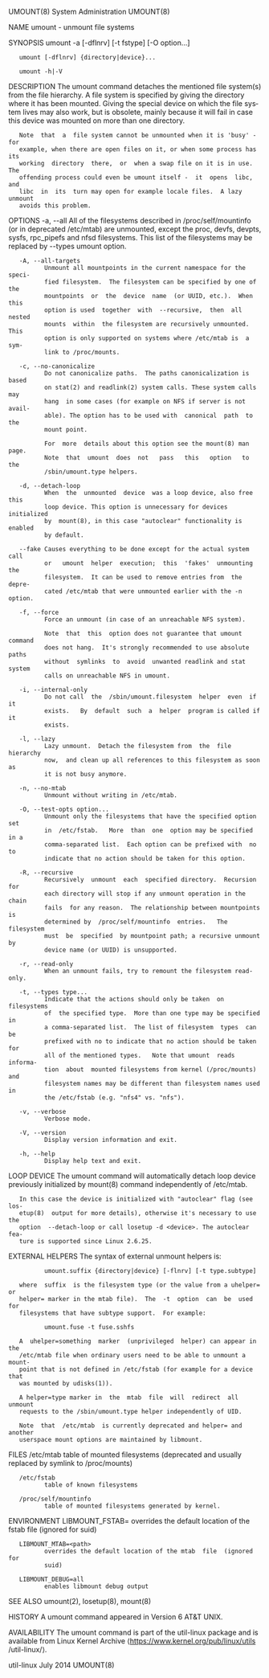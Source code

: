 UMOUNT(8)                   System Administration                   UMOUNT(8)

NAME
       umount - unmount file systems

SYNOPSIS
       umount -a [-dflnrv] [-t fstype] [-O option...]

       umount [-dflnrv] {directory|device}...

       umount -h|-V

DESCRIPTION
       The umount command detaches the mentioned file system(s) from the file
       hierarchy.  A file system is specified by giving the  directory  where
       it has been mounted.  Giving the special device on which the file sys‐
       tem lives may also work, but is obsolete, mainly because it will  fail
       in case this device was mounted on more than one directory.

       Note  that  a  file system cannot be unmounted when it is 'busy' - for
       example, when there are open files on it, or when some process has its
       working  directory  there,  or  when a swap file on it is in use.  The
       offending process could even be umount itself -  it  opens  libc,  and
       libc  in  its  turn may open for example locale files.  A lazy unmount
       avoids this problem.

OPTIONS
       -a, --all
              All of the filesystems described in /proc/self/mountinfo (or in
              deprecated  /etc/mtab)  are  unmounted, except the proc, devfs,
              devpts, sysfs, rpc_pipefs and nfsd filesystems.  This  list  of
              the filesystems may be replaced by --types umount option.

       -A, --all-targets
              Unmount all mountpoints in the current namespace for the speci‐
              fied filesystem.  The filesystem can be specified by one of the
              mountpoints  or  the  device  name  (or UUID, etc.).  When this
              option is used  together  with  --recursive,  then  all  nested
              mounts  within  the filesystem are recursively unmounted.  This
              option is only supported on systems where /etc/mtab is  a  sym‐
              link to /proc/mounts.

       -c, --no-canonicalize
              Do not canonicalize paths.  The paths canonicalization is based
              on stat(2) and readlink(2) system calls. These system calls may
              hang  in some cases (for example on NFS if server is not avail‐
              able). The option has to be used with  canonical  path  to  the
              mount point.

              For  more  details about this option see the mount(8) man page.
              Note  that  umount  does  not   pass   this   option   to   the
              /sbin/umount.type helpers.

       -d, --detach-loop
              When  the  unmounted  device  was a loop device, also free this
              loop device. This option is unnecessary for devices initialized
              by  mount(8), in this case "autoclear" functionality is enabled
              by default.

       --fake Causes everything to be done except for the actual system  call
              or   umount  helper  execution;  this  'fakes'  unmounting  the
              filesystem.  It can be used to remove entries from  the  depre‐
              cated /etc/mtab that were unmounted earlier with the -n option.

       -f, --force
              Force an unmount (in case of an unreachable NFS system).

              Note  that  this  option does not guarantee that umount command
              does not hang.  It's strongly recommended to use absolute paths
              without  symlinks  to  avoid  unwanted readlink and stat system
              calls on unreachable NFS in umount.

       -i, --internal-only
              Do not call  the  /sbin/umount.filesystem  helper  even  if  it
              exists.   By  default  such  a  helper  program is called if it
              exists.

       -l, --lazy
              Lazy unmount.  Detach the filesystem from  the  file  hierarchy
              now,  and clean up all references to this filesystem as soon as
              it is not busy anymore.

       -n, --no-mtab
              Unmount without writing in /etc/mtab.

       -O, --test-opts option...
              Unmount only the filesystems that have the specified option set
              in  /etc/fstab.   More  than  one  option may be specified in a
              comma-separated list.  Each option can be prefixed with  no  to
              indicate that no action should be taken for this option.

       -R, --recursive
              Recursively  unmount  each  specified directory.  Recursion for
              each directory will stop if any unmount operation in the  chain
              fails  for any reason.  The relationship between mountpoints is
              determined by  /proc/self/mountinfo  entries.   The  filesystem
              must  be  specified  by mountpoint path; a recursive unmount by
              device name (or UUID) is unsupported.

       -r, --read-only
              When an unmount fails, try to remount the filesystem read-only.

       -t, --types type...
              Indicate that the actions should only be taken  on  filesystems
              of  the specified type.  More than one type may be specified in
              a comma-separated list.  The list of filesystem  types  can  be
              prefixed with no to indicate that no action should be taken for
              all of the mentioned types.   Note that umount  reads  informa‐
              tion  about  mounted filesystems from kernel (/proc/mounts) and
              filesystem names may be different than filesystem names used in
              the /etc/fstab (e.g. "nfs4" vs. "nfs").

       -v, --verbose
              Verbose mode.

       -V, --version
              Display version information and exit.

       -h, --help
              Display help text and exit.

LOOP DEVICE
       The  umount  command  will automatically detach loop device previously
       initialized by mount(8) command independently of /etc/mtab.

       In this case the device is initialized with "autoclear" flag (see los‐
       etup(8)  output for more details), otherwise it's necessary to use the
       option  --detach-loop or call losetup -d <device>. The autoclear  fea‐
       ture is supported since Linux 2.6.25.

EXTERNAL HELPERS
       The syntax of external unmount helpers is:

              umount.suffix {directory|device} [-flnrv] [-t type.subtype]

       where  suffix  is the filesystem type (or the value from a uhelper= or
       helper= marker in the mtab file).  The  -t  option  can  be  used  for
       filesystems that have subtype support.  For example:

              umount.fuse -t fuse.sshfs

       A  uhelper=something  marker  (unprivileged  helper) can appear in the
       /etc/mtab file when ordinary users need to be able to unmount a mount‐
       point that is not defined in /etc/fstab (for example for a device that
       was mounted by udisks(1)).

       A helper=type marker in  the  mtab  file  will  redirect  all  unmount
       requests to the /sbin/umount.type helper independently of UID.

       Note  that  /etc/mtab  is currently deprecated and helper= and another
       userspace mount options are maintained by libmount.

FILES
       /etc/mtab
              table of mounted filesystems (deprecated and  usually  replaced
              by symlink to /proc/mounts)

       /etc/fstab
              table of known filesystems

       /proc/self/mountinfo
              table of mounted filesystems generated by kernel.

ENVIRONMENT
       LIBMOUNT_FSTAB=<path>
              overrides  the  default location of the fstab file (ignored for
              suid)

       LIBMOUNT_MTAB=<path>
              overrides the default location of the mtab  file  (ignored  for
              suid)

       LIBMOUNT_DEBUG=all
              enables libmount debug output

SEE ALSO
       umount(2), losetup(8), mount(8)

HISTORY
       A umount command appeared in Version 6 AT&T UNIX.

AVAILABILITY
       The  umount command is part of the util-linux package and is available
       from  Linux  Kernel  Archive   ⟨https://www.kernel.org/pub/linux/utils
       /util-linux/⟩.

util-linux                        July 2014                         UMOUNT(8)
